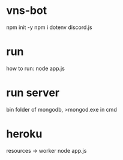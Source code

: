 # vns-bot
npm init -y
npm i dotenv discord.js


# run
how to run:
node app.js

# run server
bin folder of mongodb, >mongod.exe in cmd

# heroku

resources -> worker node app.js
